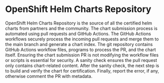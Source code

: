 # OpenShift Helm Charts Repository

OpenShift Helm Charts Repository is the source of all the certified helm charts
from partners and the community.  The chart submission process is automated
using pull requests and GitHub Actions.  The GitHub Actions workflows securely
process the incoming pull requests and merge them to the main branch and
generate a chart index.  The git repository contains GitHub Actions workflow
files, programs to process the PR, and the chart itself.  Ensuring the chart
submission PR is not modifying the workflow files or scripts is essential for
security.  A sanity check ensures the pull request only contains chart-related
content.  After the sanity check, the next step is to build and verify the chart
for certification. Finally, report the error, if any, otherwise comment the PR
with metadata.
